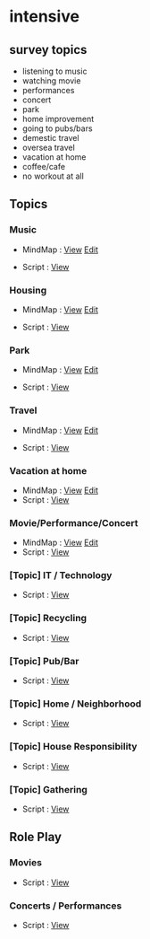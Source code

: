 # intensive

## survey topics
- listening to music
- watching movie
- performances
- concert
- park
- home improvement
- going to pubs/bars
- demestic travel
- oversea travel
- vacation at home
- coffee/cafe
- no workout at all

## Topics

### Music
* MindMap : [View](https://www.draw.io/?lightbox=1&p=trees#Uhttps%3A%2F%2Fraw.githubusercontent.com%2Fpassionlim%2Fintensive%2Fmaster%2FIntensive_Music.html) [Edit](https://www.draw.io/?p=trees#Hpassionlim%2Fintensive%2Fmaster%2FIntensive_Music.html)

* Script : [View](Script_Music.md)

### Housing
* MindMap : [View](https://www.draw.io/?lightbox=1&p=trees#Uhttps%3A%2F%2Fraw.githubusercontent.com%2Fpassionlim%2Fintensive%2Fmaster%2FIntensive_Housing.html) [Edit](https://www.draw.io/?p=trees#Hpassionlim%2Fintensive%2Fmaster%2FIntensive_Housing.html)

* Script : [View](Script_Housing.md)

### Park
* MindMap : [View](https://www.draw.io/?lightbox=1&p=trees#Uhttps%3A%2F%2Fraw.githubusercontent.com%2Fpassionlim%2Fintensive%2Fmaster%2FIntensive_Park.html) [Edit](https://www.draw.io/?p=trees#Hpassionlim%2Fintensive%2Fmaster%2FIntensive_Park.html)

* Script : [View](Script_Park.md)

### Travel
* MindMap : [View](https://www.draw.io/?lightbox=1&p=trees#Uhttps%3A%2F%2Fraw.githubusercontent.com%2Fpassionlim%2Fintensive%2Fmaster%2FIntensive_Travel.html) [Edit](https://www.draw.io/?p=trees#Hpassionlim%2Fintensive%2Fmaster%2FIntensive_Travel.html)

* Script : [View](Script_Travel.md)

### Vacation at home
* MindMap : [View](https://www.draw.io/?lightbox=1&p=trees#Uhttps%3A%2F%2Fraw.githubusercontent.com%2Fpassionlim%2Fintensive%2Fmaster%2FIntensive_VacationAtHome.html) [Edit](https://www.draw.io/?p=trees#Hpassionlim%2Fintensive%2Fmaster%2FIntensive_VacationAtHome.html)
* Script : [View](Script_VacationAtHome.md)

### Movie/Performance/Concert
* MindMap : [View](https://www.draw.io/?lightbox=1&p=trees#Uhttps%3A%2F%2Fraw.githubusercontent.com%2Fpassionlim%2Fintensive%2Fmaster%2FIntensive_Movie.html) [Edit](https://www.draw.io/?p=trees#Hpassionlim%2Fintensive%2Fmaster%2FIntensive_Movie.html)
* Script : [View](Script_Movie.md)

### [Topic] IT / Technology
* Script : [View](Script_Technology.md)

### [Topic] Recycling
* Script : [View](Script_Recycling.md)

### [Topic] Pub/Bar
* Script : [View](Script_Pub.md)

### [Topic] Home / Neighborhood
* Script : [View](Script_Neighborhood.md)

### [Topic] House Responsibility
* Script : [View](Script_HouseResponsibility.md)

### [Topic] Gathering
* Script : [View](Script_Gathering.md)

## Role Play

### Movies
 * Script : [View](RolePlay_Movie.md)
 
### Concerts / Performances
 * Script : [View](RolePlay_ConcertPerformance.md)
